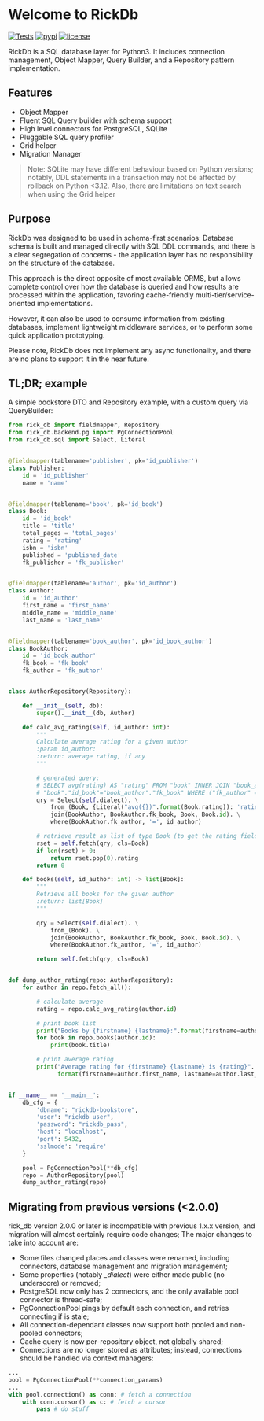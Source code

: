 # Welcome to RickDb

[![Tests](https://github.com/oddbit-project/rick_db/workflows/Tests/badge.svg?branch=master)](https://github.com/oddbit-project/rick_db/actions)
[![pypi](https://img.shields.io/pypi/v/rick_db.svg)](https://pypi.org/project/rick_db/)
[![license](https://img.shields.io/pypi/l/rick-db.svg)](https://git.oddbit.org/OddBit/rick_db/src/branch/master/LICENSE)

RickDb is a SQL database layer for Python3. It includes connection management, Object Mapper, Query Builder,
and a Repository pattern implementation.  

## Features
- Object Mapper
- Fluent SQL Query builder with schema support
- High level connectors for PostgreSQL, SQLite
- Pluggable SQL query profiler
- Grid helper
- Migration Manager

> Note: SQLite may have different behaviour based on Python versions; notably, DDL statements in a transaction 
> may not be affected by rollback on Python <3.12. Also, there are limitations on text search when using the Grid helper

## Purpose

RickDb was designed to be used in schema-first scenarios: Database schema is built and managed directly with SQL DDL commands,
and there is a clear segregation of concerns - the application layer has no responsibility on the structure of the database.

This approach is the direct opposite of most available ORMS, but allows complete control over how the database is queried
and how results are processed within the application, favoring cache-friendly multi-tier/service-oriented implementations.

However, it can also be used to consume information from existing databases, implement lightweight middleware services, or
to perform some quick application prototyping. 

Please note, RickDb does not implement any async functionality, and there are no plans to support it in the near future.


## TL;DR; example

A simple bookstore DTO and Repository example, with a custom query via QueryBuilder:
```python
from rick_db import fieldmapper, Repository
from rick_db.backend.pg import PgConnectionPool
from rick_db.sql import Select, Literal


@fieldmapper(tablename='publisher', pk='id_publisher')
class Publisher:
    id = 'id_publisher'
    name = 'name'


@fieldmapper(tablename='book', pk='id_book')
class Book:
    id = 'id_book'
    title = 'title'
    total_pages = 'total_pages'
    rating = 'rating'
    isbn = 'isbn'
    published = 'published_date'
    fk_publisher = 'fk_publisher'


@fieldmapper(tablename='author', pk='id_author')
class Author:
    id = 'id_author'
    first_name = 'first_name'
    middle_name = 'middle_name'
    last_name = 'last_name'


@fieldmapper(tablename='book_author', pk='id_book_author')
class BookAuthor:
    id = 'id_book_author'
    fk_book = 'fk_book'
    fk_author = 'fk_author'


class AuthorRepository(Repository):

    def __init__(self, db):
        super().__init__(db, Author)

    def calc_avg_rating(self, id_author: int):
        """
        Calculate average rating for a given author
        :param id_author:
        :return: average rating, if any
        """

        # generated query:
        # SELECT avg(rating) AS "rating" FROM "book" INNER JOIN "book_author" ON 
        # "book"."id_book"="book_author"."fk_book" WHERE ("fk_author" = %s)
        qry = Select(self.dialect). \
            from_(Book, {Literal("avg({})".format(Book.rating)): 'rating'}). \
            join(BookAuthor, BookAuthor.fk_book, Book, Book.id). \
            where(BookAuthor.fk_author, '=', id_author)

        # retrieve result as list of type Book (to get the rating field)
        rset = self.fetch(qry, cls=Book)
        if len(rset) > 0:
            return rset.pop(0).rating
        return 0

    def books(self, id_author: int) -> list[Book]:
        """
        Retrieve all books for the given author
        :return: list[Book]
        """

        qry = Select(self.dialect). \
            from_(Book). \
            join(BookAuthor, BookAuthor.fk_book, Book, Book.id). \
            where(BookAuthor.fk_author, '=', id_author)

        return self.fetch(qry, cls=Book)


def dump_author_rating(repo: AuthorRepository):
    for author in repo.fetch_all():

        # calculate average
        rating = repo.calc_avg_rating(author.id)

        # print book list
        print("Books by {firstname} {lastname}:".format(firstname=author.first_name, lastname=author.last_name))
        for book in repo.books(author.id):
            print(book.title)

        # print average rating           
        print("Average rating for {firstname} {lastname} is {rating}".
              format(firstname=author.first_name, lastname=author.last_name, rating=rating))


if __name__ == '__main__':
    db_cfg = {
        'dbname': "rickdb-bookstore",
        'user': "rickdb_user",
        'password': "rickdb_pass",
        'host': "localhost",
        'port': 5432,
        'sslmode': 'require'
    }

    pool = PgConnectionPool(**db_cfg)
    repo = AuthorRepository(pool)
    dump_author_rating(repo)
```

## Migrating from previous versions (<2.0.0)

rick_db version 2.0.0 or later is incompatible with previous 1.x.x version, and migration will almost certainly require
code changes; The major changes to take into account are:

- Some files changed places and classes were renamed, including connectors, database management and migration management;
- Some properties (notably *_dialect*) were either made public (no underscore) or removed;
- PostgreSQL now only has 2 connectors, and the only available pool connector is thread-safe;
- PgConnectionPool pings by default each connection, and retries connecting if is stale;
- All connection-dependant classes now support both pooled and non-pooled connectors;
- Cache query is now per-repository object, not globally shared;
- Connections are no longer stored as attributes; instead, connections should be handled via context managers:
```python
...
pool = PgConnectionPool(**connection_params)
...
with pool.connection() as conn: # fetch a connection
    with conn.cursor() as c: # fetch a cursor
        pass # do stuff
```

